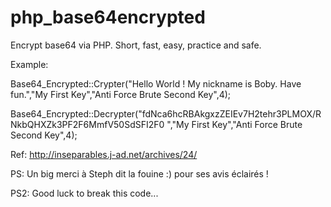 # php_base64encrypted
Encrypt base64 via PHP. Short, fast, easy, practice and safe.

Example: 

 Base64_Encrypted::Crypter("Hello World ! My nickname is Boby. Have fun.","My First Key","Anti Force Brute Second Key",4);
 
 Base64_Encrypted::Decrypter("fdNca6hcRBAkgxzZEIEv7H2tehr3PLMOX/RNkbQHXZk3PF2F6MmfV50SdSFI2F0
","My First Key","Anti Force Brute Second Key",4);


Ref: http://inseparables.j-ad.net/archives/24/

PS: Un big merci à Steph dit la fouine :) pour ses avis éclairés !

PS2: Good luck to break this code...
